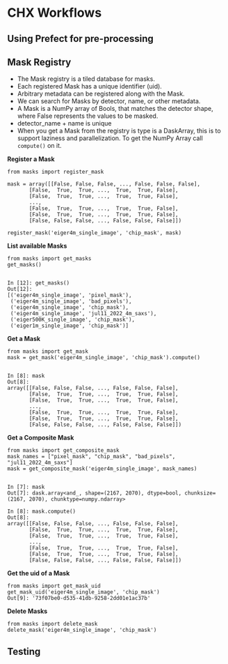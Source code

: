 # CHX Workflows

## Using Prefect for pre-processing


## Mask Registry
- The Mask registry is a tiled database for masks.
- Each registered Mask has a unique identifier (uid).
- Arbitrary metadata can be registered along with the Mask.
- We can search for Masks by detector, name, or other metadata.
- A Mask is a NumPy array of Bools, that matches the detector shape, where False represents the values to be masked.
- detector_name + name is unique
- When you get a Mask from the registry is type is a DaskArray, this is to support laziness and parallelization.  To get the NumPy Array call `compute()` on it.


**Register a Mask**


    from masks import register_mask
    
    mask = array([[False, False, False, ..., False, False, False],
           [False,  True,  True, ...,  True,  True, False],
           [False,  True,  True, ...,  True,  True, False],
           ...,
           [False,  True,  True, ...,  True,  True, False],
           [False,  True,  True, ...,  True,  True, False],
           [False, False, False, ..., False, False, False]])
    
    register_mask('eiger4m_single_image', 'chip_mask', mask)


**List available Masks**


    from masks import get_masks
    get_masks()


    In [12]: get_masks()
    Out[12]:
    [('eiger4m_single_image', 'pixel_mask'),
     ('eiger4m_single_image', 'bad_pixels'),
     ('eiger4m_single_image', 'chip_mask'),
     ('eiger4m_single_image', 'jul11_2022_4m_saxs'),
     ('eiger500K_single_image', 'chip_mask'),
     ('eiger1m_single_image', 'chip_mask')]


**Get a Mask**


    from masks import get_mask
    mask = get_mask('eiger4m_single_image', 'chip_mask').compute()


    In [8]: mask
    Out[8]:
    array([[False, False, False, ..., False, False, False],
           [False,  True,  True, ...,  True,  True, False],
           [False,  True,  True, ...,  True,  True, False],
           ...,
           [False,  True,  True, ...,  True,  True, False],
           [False,  True,  True, ...,  True,  True, False],
           [False, False, False, ..., False, False, False]])


**Get a Composite Mask**


    from masks import get_composite_mask
    mask_names = ["pixel_mask", "chip_mask", "bad_pixels", "jul11_2022_4m_saxs"]
    mask = get_composite_mask('eiger4m_single_image', mask_names)


    In [7]: mask
    Out[7]: dask.array<and_, shape=(2167, 2070), dtype=bool, chunksize=(2167, 2070), chunktype=numpy.ndarray>
    
    In [8]: mask.compute()
    Out[8]:
    array([[False, False, False, ..., False, False, False],
           [False,  True,  True, ...,  True,  True, False],
           [False,  True,  True, ...,  True,  True, False],
           ...,
           [False,  True,  True, ...,  True,  True, False],
           [False,  True,  True, ...,  True,  True, False],
           [False, False, False, ..., False, False, False]])


**Get the uid of a Mask**


    from masks import get_mask_uid
    get_mask_uid('eiger4m_single_image', 'chip_mask')
    Out[9]: '73f07be0-d535-41db-9258-2dd01e1ac37b'

**Delete Masks**


    from masks import delete_mask
    delete_mask('eiger4m_single_image', 'chip_mask')


## Testing



